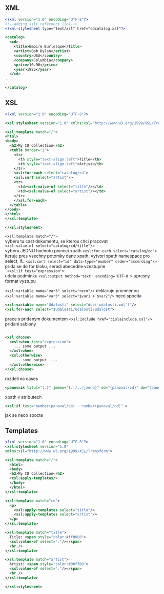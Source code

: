 ## XML
```xml
<?xml version="1.0" encoding="UTF-8"?>
<!--adding xslt reference link-->
<?xml-stylesheet type="text/xsl" href="cdcatalog.xsl"?>

<catalog>
  <cd>
    <title>Empire Burlesque</title>
    <artist>Bob Dylan</artist>
    <country>USA</country>
    <company>Columbia</company>
    <price>10.90</price>
    <year>1985</year>
  </cd>
.
.
</catalog> 
```
## XSL
```xml
<?xml version="1.0" encoding="UTF-8"?>

<xsl:stylesheet version="1.0" xmlns:xsl="http://www.w3.org/1999/XSL/Transform">

<xsl:template match="/">
<html>
<body>
  <h2>My CD Collection</h2>
  <table border="1">
    <tr>
      <th style="text-align:left">Title</th>
      <th style="text-align:left">Artist</th>
    </tr>
    <xsl:for-each select="catalog/cd">
    <xsl:sort select="artist"/>
    <tr>
      <td><xsl:value-of select="title"/></td>
      <td><xsl:value-of select="artist"/></td>
    </tr>
    </xsl:for-each>
  </table>
</body>
</html>
</xsl:template>

</xsl:stylesheet> 
```


`<xsl:template match="/">`  
vyberu tu cast dokumentu, se kterou chci pracovat  
`<xsl:value-of select="catalog/cd/title"/>`  
vyberu JEDNU hodnotu pomoci xpath 
`<xsl:for-each select="catalog/cd">`  
iteruje pres vsechny potomky dane xpath,
vytvori xpath namespace  pro select, if..
`<xsl:sort select="id" data-type="number" order="ascending"/>`  
prida se do for bloku, seradi abecedne vzestupne  
` <xsl:if test="expression">`  
udela podminku
`<xsl:output method='text' encoding='UTF-8'>`
upresny format vystupu
	
`<xsl:variable name="var3" select="neco"/>`
deklaruje promnenou
`<xsl:variable name="var3" select="$var1 + $var2"/>`
neco spocita
```xml
<xsl:variable name="Udalosti" select="doc('udalosti.xml')"/>
<xsl:for-each select="$Udalosti/udalosti/udalost">
```
prace s pridanym dokumentem
`<xsl:include href="cislaInclude.xsl"/>`
pridani sablony

```xml

<xsl:choose>
  <xsl:when test="expression">
    ... some output ...
  </xsl:when>
  <xsl:otherwise>
    ... some output ....
  </xsl:otherwise>
</xsl:choose> 
```
rozdeli na cases

```xml
<panovnik titul="{.}" jmeno="{../../jmeno}" od="{panoval/od}" do="{panoval/do}">
```
xpath v atributech
```xml
<xsl:if test="number(panoval/do) - number(panoval/od)" >
```
jak se neco spocte


## Templates
```xml
<?xml version="1.0" encoding="UTF-8"?>
<xsl:stylesheet version="1.0"
xmlns:xsl="http://www.w3.org/1999/XSL/Transform">

<xsl:template match="/">
  <html>
  <body>
  <h2>My CD Collection</h2>  
  <xsl:apply-templates/>  
  </body>
  </html>
</xsl:template>

<xsl:template match="cd">
  <p>
    <xsl:apply-templates select="title"/>  
    <xsl:apply-templates select="artist"/>
  </p>
</xsl:template>

<xsl:template match="title">
  Title: <span style="color:#ff0000">
  <xsl:value-of select="."/></span>
  <br />
</xsl:template>

<xsl:template match="artist">
  Artist: <span style="color:#00ff00">
  <xsl:value-of select="."/></span>
  <br />
</xsl:template>

</xsl:stylesheet>
```



